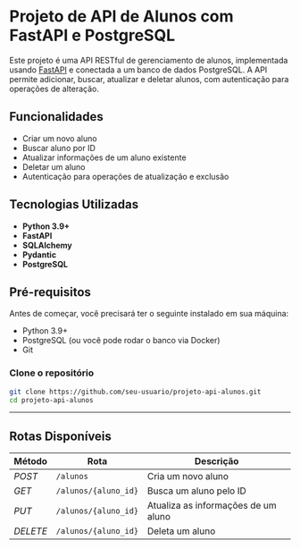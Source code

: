 # Projeto de API de Alunos com FastAPI e PostgreSQL

Este projeto é uma API RESTful de gerenciamento de alunos, implementada usando [FastAPI](https://fastapi.tiangolo.com/) e conectada a um banco de dados PostgreSQL. A API permite adicionar, buscar, atualizar e deletar alunos, com autenticação para operações de alteração.

## Funcionalidades

- Criar um novo aluno
- Buscar aluno por ID
- Atualizar informações de um aluno existente
- Deletar um aluno
- Autenticação para operações de atualização e exclusão

## Tecnologias Utilizadas

- **Python 3.9+**
- **FastAPI**
- **SQLAlchemy**
- **Pydantic**
- **PostgreSQL**
  
## Pré-requisitos

Antes de começar, você precisará ter o seguinte instalado em sua máquina:

- Python 3.9+
- PostgreSQL (ou você pode rodar o banco via Docker)
- Git

### Clone o repositório

```bash
git clone https://github.com/seu-usuario/projeto-api-alunos.git
cd projeto-api-alunos
```


---
## Rotas Disponíveis

| Método   | Rota	                 | Descrição                           
|----------|-----------------------|-------------------------------------|
| _POST_   | `/alunos`             | Cria um novo aluno                  |
| _GET_    | `/alunos/{aluno_id}`  | Busca um aluno pelo ID              |
| _PUT_    | `/alunos/{aluno_id}`  | Atualiza as informações de um aluno |
| _DELETE_ | `/alunos/{aluno_id}`  | Deleta um aluno                     |
